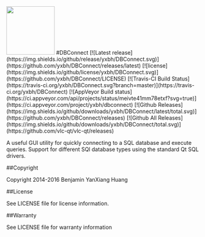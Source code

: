 <img src="https://cdn.rawgit.com/yxbh/DBConnect/master/src/Resources/Icons/app-icon.svg" width="126"/>
#DBConnect
[![Latest release](https://img.shields.io/github/release/yxbh/DBConnect.svg)](https://github.com/yxbh/DBConnect/releases/latest)
[![license](https://img.shields.io/github/license/yxbh/DBConnect.svg)](https://github.com/yxbh/DBConnect/LICENSE)
[![Travis-CI Build Status](https://travis-ci.org/yxbh/DBConnect.svg?branch=master)](https://travis-ci.org/yxbh/DBConnect)
[![AppVeyor Build status](https://ci.appveyor.com/api/projects/status/meivte41mm78etxf?svg=true)](https://ci.appveyor.com/project/yxbh/dbconnect)
[![Github Releases](https://img.shields.io/github/downloads/yxbh/DBConnect/latest/total.svg)](https://github.com/yxbh/DBConnect/releases)
[![Github All Releases](https://img.shields.io/github/downloads/yxbh/DBConnect/total.svg)](https://github.com/vlc-qt/vlc-qt/releases)

A useful GUI utility for quickly connecting to a SQL database and execute queries. Support for different SQl database types using the standard Qt SQL drivers.

##Copyright

Copyright 2014-2016 Benjamin YanXiang Huang


##License

See LICENSE file for license information.


##Warranty

See LICENSE file for warranty information
